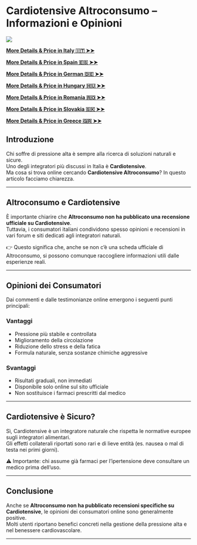 # Cardiotensive Altroconsumo – Informazioni e Opinioni

![](https://i.imgur.com/jExDioD.jpeg)

[**More Details & Price in Italy 🇮🇹 ➤➤**](https://uhfca64994uh.uewhbgfvds.cc/?target=-7EBNQCgQAAAezRwMDY4QABQEBEREKEQkKEQ1CEQ0SAAF_YWRjb21ibwEx&al=99063&ap=-1)

[**More Details & Price in Spain 🇪🇸 ➤➤**](https://uhfca64994uh.axdsz.pro/?target=-7EBNQCgQAAAezRwMD4JIABQEBEREKEQkKEQ1CEQ0SAAF_YWRjb21ibwEx&al=98516&ap=-1)

[**More Details & Price in German 🇩🇪 ➤➤**](https://uhfca64994uh.axdsz.pro/?target=-7EBNQCgQAAAezRwMDepMABQEBEREKEQkKEQ1CEQ0SAAF_YWRjb21ibwEx&al=99540&ap=-1)

[**More Details & Price in Hungary 🇭🇺 ➤➤**](https://uhfca64994uh.axdsz.pro/?target=-7EBNQCgQAAAezRwMDZIQABQEBEREKEQkKEQ1CEQ0SAAF_YWRjb21ibwEx&al=99560&ap=-1)

[**More Details & Price in Romania 🇷🇴 ➤➤**](https://uhfca64994uh.uewhbgfvds.cc/?target=-7EBNQCgQAAAezRwMDCYYABQEBEREKEQkKEQ1CEQ0SAAF_YWRjb21ibwEx&al=88863&ap=-1)

[**More Details & Price in Slovakia 🇸🇰 ➤➤**](https://uhfca64994uh.axdsz.pro/?target=-7EBNQCgQAAAezRwMD64kABQEBEREKEQkKEQ1CEQ0SAAF_YWRjb21ibwEx&al=94061&ap=-1)

[**More Details & Price in Greece 🇬🇷 ➤➤**](https://uhfca64994uh.uewhbgfvds.cc/?target=-7EBNQCgQAAAezRwMDy5AABQEBEREKEQkKEQ1CEQ0SAAF_YWRjb21ibwEx&al=99861&ap=-1)

## Introduzione
Chi soffre di pressione alta è sempre alla ricerca di soluzioni naturali e sicure.  
Uno degli integratori più discussi in Italia è **Cardiotensive**.  
Ma cosa si trova online cercando **Cardiotensive Altroconsumo**? In questo articolo facciamo chiarezza.

---

## Altroconsumo e Cardiotensive
È importante chiarire che **Altroconsumo non ha pubblicato una recensione ufficiale su Cardiotensive**.  
Tuttavia, i consumatori italiani condividono spesso opinioni e recensioni in vari forum e siti dedicati agli integratori naturali.  

👉 Questo significa che, anche se non c’è una scheda ufficiale di Altroconsumo, si possono comunque raccogliere informazioni utili dalle esperienze reali.

---

## Opinioni dei Consumatori
Dai commenti e dalle testimonianze online emergono i seguenti punti principali:

### Vantaggi
- Pressione più stabile e controllata  
- Miglioramento della circolazione  
- Riduzione dello stress e della fatica  
- Formula naturale, senza sostanze chimiche aggressive  

### Svantaggi
- Risultati graduali, non immediati  
- Disponibile solo online sul sito ufficiale  
- Non sostituisce i farmaci prescritti dal medico  

---

## Cardiotensive è Sicuro?
Sì, Cardiotensive è un integratore naturale che rispetta le normative europee sugli integratori alimentari.  
Gli effetti collaterali riportati sono rari e di lieve entità (es. nausea o mal di testa nei primi giorni).  

⚠️ Importante: chi assume già farmaci per l’ipertensione deve consultare un medico prima dell’uso.

---

## Conclusione
Anche se **Altroconsumo non ha pubblicato recensioni specifiche su Cardiotensive**, le opinioni dei consumatori online sono generalmente positive.  
Molti utenti riportano benefici concreti nella gestione della pressione alta e nel benessere cardiovascolare.  

---

